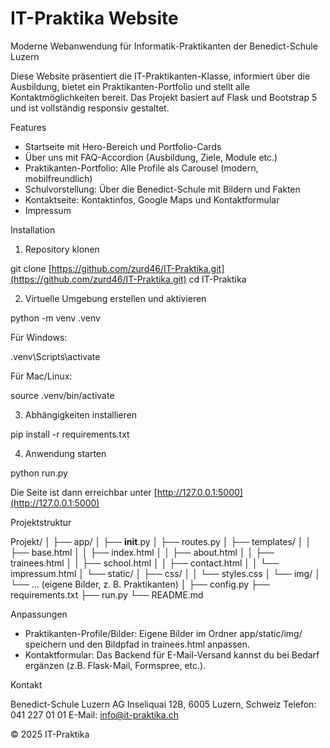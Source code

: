 # IT-Praktika Website

Moderne Webanwendung für Informatik-Praktikanten der Benedict-Schule Luzern

Diese Website präsentiert die IT-Praktikanten-Klasse, informiert über die Ausbildung, bietet ein Praktikanten-Portfolio und stellt alle Kontaktmöglichkeiten bereit.
Das Projekt basiert auf Flask und Bootstrap 5 und ist vollständig responsiv gestaltet.

Features

* Startseite mit Hero-Bereich und Portfolio-Cards
* Über uns mit FAQ-Accordion (Ausbildung, Ziele, Module etc.)
* Praktikanten-Portfolio: Alle Profile als Carousel (modern, mobilfreundlich)
* Schulvorstellung: Über die Benedict-Schule mit Bildern und Fakten
* Kontaktseite: Kontaktinfos, Google Maps und Kontaktformular
* Impressum

Installation

1. Repository klonen

git clone [https://github.com/zurd46/IT-Praktika.git](https://github.com/zurd46/IT-Praktika.git)
cd IT-Praktika

2. Virtuelle Umgebung erstellen und aktivieren

python -m venv .venv

Für Windows:

.venv\\Scripts\\activate

Für Mac/Linux:

source .venv/bin/activate

3. Abhängigkeiten installieren

pip install -r requirements.txt

4. Anwendung starten

python run.py

Die Seite ist dann erreichbar unter [http://127.0.0.1:5000](http://127.0.0.1:5000)

Projektstruktur

Projekt/
│
├── app/
│   ├── **init**.py
│   ├── routes.py
│   ├── templates/
│   │   ├── base.html
│   │   ├── index.html
│   │   ├── about.html
│   │   ├── trainees.html
│   │   ├── school.html
│   │   ├── contact.html
│   │   └── impressum.html
│   └── static/
│       ├── css/
│       │   └── styles.css
│       └── img/
│           └── ... (eigene Bilder, z. B. Praktikanten)
│
├── config.py
├── requirements.txt
├── run.py
└── README.md

Anpassungen

* Praktikanten-Profile/Bilder:
  Eigene Bilder im Ordner app/static/img/ speichern und den Bildpfad in trainees.html anpassen.
* Kontaktformular:
  Das Backend für E-Mail-Versand kannst du bei Bedarf ergänzen (z.B. Flask-Mail, Formspree, etc.).

Kontakt

Benedict-Schule Luzern AG
Inseliquai 12B, 6005 Luzern, Schweiz
Telefon: 041 227 01 01
E-Mail: [info@it-praktika.ch](mailto:info@it-praktika.ch)

© 2025 IT-Praktika
